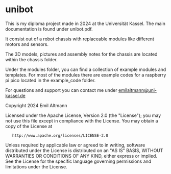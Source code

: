 # unibot

This is my diploma project made in 2024 at the Universität Kassel.
The main documentation is found under unibot.pdf.

It consist out of a robot chassis with replaceable modules like different motors and sensors.

The 3D models, pictures and assembly notes for the chassis are located within the chassis folder.

Under the modules folder, you can find a collection of example modules and templates.
For most of the modules there are example codes for a raspberry pi pico located in the example_code folder.

For questions and support you can contact me under <emilaltmann@uni-kassel.de>


   Copyright 2024 Emil Altmann

   Licensed under the Apache License, Version 2.0 (the "License");
   you may not use this file except in compliance with the License.
   You may obtain a copy of the License at

       http://www.apache.org/licenses/LICENSE-2.0

   Unless required by applicable law or agreed to in writing, software
   distributed under the License is distributed on an "AS IS" BASIS,
   WITHOUT WARRANTIES OR CONDITIONS OF ANY KIND, either express or implied.
   See the License for the specific language governing permissions and
   limitations under the License.
